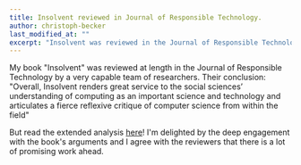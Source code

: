 ```yaml
---
title: Insolvent reviewed in Journal of Responsible Technology.
author: christoph-becker
last_modified_at: ""
excerpt: "Insolvent was reviewed in the Journal of Responsible Technology, see full post for details"
---
```


My book "Insolvent" was reviewed at length in the Journal of Responsible Technology by a very capable team of researchers. 
Their conclusion: "Overall, Insolvent renders great service to the social sciences’ understanding of computing as an important science and technology and articulates a fierce reflexive critique of computer science from within the field"

But read the extended analysis [here](https://doi.org/10.1016/j.jrt.2024.100092)! I'm delighted by the deep engagement with the book's arguments and I agree with the reviewers that there is a lot of promising work ahead.